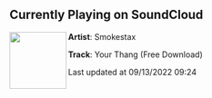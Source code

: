 ## Currently Playing on SoundCloud

[<img align="left" width="100" src="https://i1.sndcdn.com/artworks-yLJ4CtkYYzy3NMDm-C1K6Fw-t500x500.jpg">](https://soundcloud.com/smokestaxmusic/your-thang-free-download)

**Artist**: Smokestax 

**Track**: Your Thang (Free Download)

Last updated at 09/13/2022 09:24
